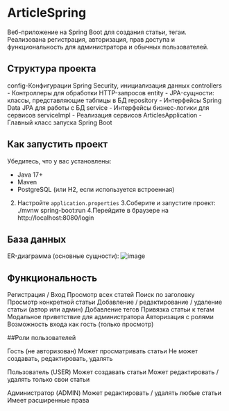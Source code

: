 # ArticleSpring
Веб-приложение на Spring Boot для создания статьи, тегаи. Реализована регистрация, авторизация, прав доступа и функциональность для администратора и обычных пользователей. 

## Структура проекта
config-Конфигурации Spring Security, инициализация данных
controllers - Контроллеры для обработки HTTP-запросов
entity - JPA-сущности: классы, представляющие таблицы в БД
repository - Интерфейсы Spring Data JPA для работы с БД
service - Интерфейсы бизнес-логики для сервисов
serviceImpl - Реализация сервисов
ArticlesApplication - Главный класс запуска Spring Boot

## Как запустить проект
Убедитесь, что у вас установлены:
   - Java 17+
   - Maven
   - PostgreSQL (или H2, если используется встроенная)
2. Настройте `application.properties`
3.Соберите и запустите проект:
./mvnw spring-boot:run
4.Перейдите в браузере на http://localhost:8080/login

## База данных
ER-диаграмма (основные сущности):
![image](https://github.com/user-attachments/assets/8ffcf10a-c014-4c90-ad85-c1f9fe7a70c9)

## Функциональность 

Регистрация / Вход
Просмотр всех статей
Поиск по заголовку
Просмотр конкретной статьи
Добавление / редактирование / удаление статьи (автор или админ)
Добавление тегов
Привязка статьи к тегам
Модальное приветствие для администратора
Авторизация с ролями
Возможность входа как гость (только просмотр)

##Роли пользователей

Гость (не авторизован)
Может просматривать статьи
Не может создавать, редактировать, удалять

Пользователь (USER)
Может создавать статьи
Может редактировать / удалять только свои статьи

Администратор (ADMIN)
Может редактировать / удалять любые статьи
Имеет расширенные права

